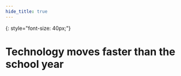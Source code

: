 ```yaml
---
hide_title: true
---
```


{: style="font-size: 40px;"}
# Technology moves **faster than the school year**
